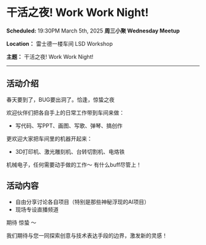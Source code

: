 # 干活之夜! Work Work Night!

**Scheduled:** 19:30PM March 5th, 2025
**周三小聚 Wednesday Meetup**

**Location：** 雷士德一楼车间 LSD Workshop

**主题：** 干活之夜! Work Work Night!

---

## 活动介绍

春天要到了，BUG要出洞了。恰逢，惊蛰之夜

欢迎伙伴们把各自手上的日常工作带到车间来做：
- 写代码、写PPT、画图、写歌、弹琴、搞创作

更欢迎大家把车间里的机器开起来：
- 3D打印机、激光雕刻机、台转切割机、电烙铁

机械电子，任何需要动手做的工作～
有什么buff尽管上！

## 活动内容

- 自由分享讨论各自项目（特别是那些神秘浮现的AI项目）
- 现场专设直播频道

期待 惊蛰 ～

我们期待与您一同探索创意与技术表达手段的边界，激发新的灵感！